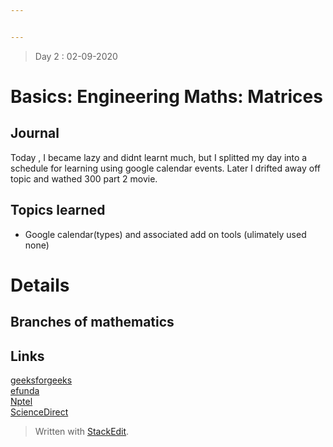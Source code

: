 ```yaml
---


---
```


<blockquote>
<p>Day 2 : 02-09-2020</p>
</blockquote>
<h1 id="basics-engineering-maths-matrices">Basics: Engineering Maths: Matrices</h1>
<h2 id="journal">Journal</h2>
<p>Today , I became lazy and didnt learnt much, but I splitted my day into a schedule for learning using google calendar events. Later I drifted away  off topic and wathed 300 part 2 movie.</p>
<h2 id="topics-learned">Topics learned</h2>
<ul>
<li>Google calendar(types) and associated add on tools (ulimately used none)</li>
</ul>
<h1 id="details">Details</h1>
<h2 id="branches-of-mathematics">Branches of mathematics</h2>
<h2 id="links">Links</h2>
<p><a href="https://www.geeksforgeeks.org/engineering-mathematics-tutorials/#logic">geeksforgeeks</a><br>
<a href="https://www.efunda.com/math/math_home/math.cfm">efunda</a><br>
<a href="https://nptel.ac.in/courses/111/105/111105035/">Nptel</a><br>
<a href="https://www.sciencedirect.com/book/9780128097304/engineering-mathematics-with-examples-and-applications">ScienceDirect</a></p>
<blockquote>
<p>Written with <a href="https://stackedit.io/">StackEdit</a>.</p>
</blockquote>

